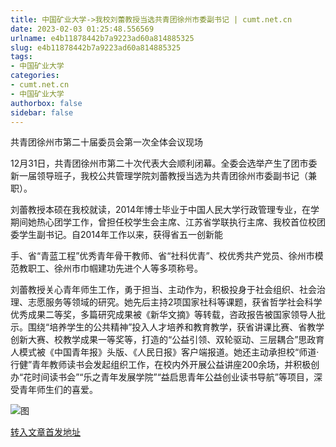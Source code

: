 ```yaml
---
title: 中国矿业大学->我校刘蕾教授当选共青团徐州市委副书记 | cumt.net.cn
date: 2023-02-03 01:25:48.556569
urlname: e4b11878442b7a9223ad60a814885325
slug: e4b11878442b7a9223ad60a814885325
tags: 
- 中国矿业大学
categories:
- cumt.net.cn
- 中国矿业大学
authorbox: false
sidebar: false
---
```

共青团徐州市第二十届委员会第一次全体会议现场

12月31日，共青团徐州市第二十次代表大会顺利闭幕。全委会选举产生了团市委新一届领导班子，我校公共管理学院刘蕾教授当选为共青团徐州市委副书记（兼职）。

刘蕾教授本硕在我校就读，2014年博士毕业于中国人民大学行政管理专业，在学期间她热心团学工作，曾担任校学生会主席、江苏省学联执行主席、我校首位校团委学生副书记。自2014年工作以来，获得省五一创新能
<!--more-->
手、省“青蓝工程”优秀青年骨干教师、省“社科优青”、校优秀共产党员、徐州市模范教职工、徐州市巾帼建功先进个人等多项称号。

刘蕾教授关心青年师生工作，勇于担当、主动作为，积极投身于社会组织、社会治理、志愿服务等领域的研究。她先后主持2项国家社科等课题，获省哲学社会科学优秀成果二等奖，多篇研究成果被《新华文摘》等转载，咨政报告被国家领导人批示。围绕“培养学生的公共精神”投入人才培养和教育教学，获省讲课比赛、省教学创新大赛、校教学成果一等奖等，打造的“公益引领、双轮驱动、三层耦合”思政育人模式被《中国青年报》头版、《人民日报》客户端报道。她还主动承担校“师道·行健”青年教师读书会发起组织工作，在校内外开展公益讲座200余场，并积极创办“花时间读书会”“乐之青年发展学院”“益启思青年公益创业读书导航”等项目，深受青年师生们的喜爱。

![图](https://xwzx.cumt.edu.cn/_upload/article/images/02/e8/69e388df469786bb327d4ba42be1/eb908424-357c-41ff-ae86-7183a2dafc22.png)

[转入文章首发地址](https://xwzx.cumt.edu.cn/c2/04/c523a639492/page.htm)